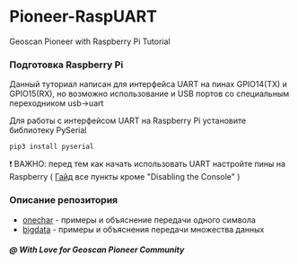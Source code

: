 # Pioneer-RaspUART
Geoscan Pioneer with Raspberry Pi Tutorial

### Подготовка Raspberry Pi
Данный туториал написан для интерфейса UART на пинах GPIO14(TX) и GPIO15(RX), но возможно использование и USB портов со специальным переходником usb->uart

Для работы с интерфейсом UART на Raspberry Pi установите библиотеку PySerial

```
pip3 install pyserial
```
:heavy_exclamation_mark: ВАЖНО: перед тем как начать использовать UART настройте пины на Raspberry ( [Гайд](https://spellfoundry.com/2016/05/29/configuring-gpio-serial-port-raspbian-jessie-including-pi-3-4/) все пункты кроме "Disabling the Console" )

### Описание репозитория
* [onechar](https://github.com/IlyaDanilenko/pioneer-raspuart/tree/master/onechar) - примеры и объяснение передачи одного символа
* [bigdata](https://github.com/IlyaDanilenko/pioneer-raspuart/tree/master/bigdata) - примеры и объяснения передачи множества данных

##### @ With Love for Geoscan Pioneer Community
